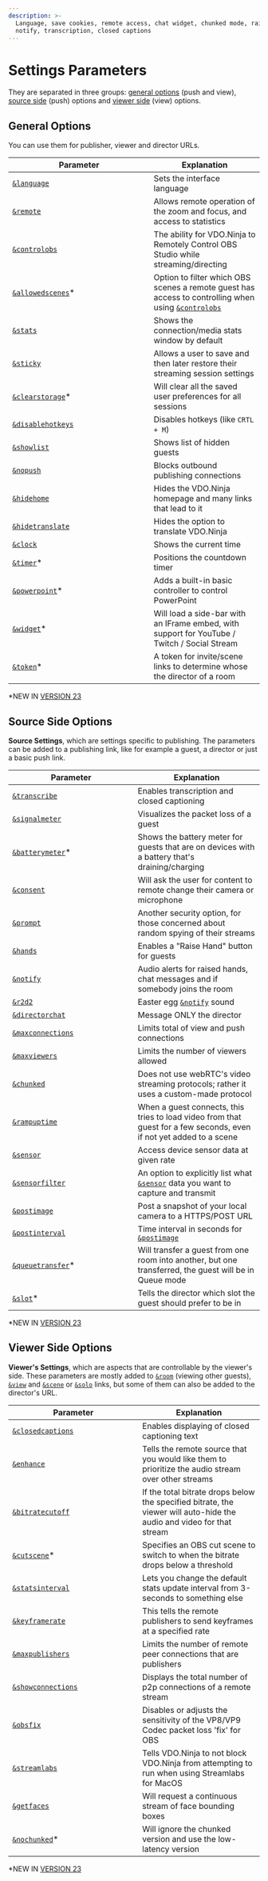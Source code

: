 ```yaml
---
description: >-
  Language, save cookies, remote access, chat widget, chunked mode, raise hands,
  notify, transcription, closed captions
---
```


# Settings Parameters

They are separated in three groups: [general options](./#general-options) (push and view), [source side](./#source-side-options) (push) options and [viewer side](./#viewer-side-options) (view) options.

## General Options

You can use them for publisher, viewer and director URLs.

<table><thead><tr><th width="267.57142857142856">Parameter</th><th>Explanation</th></tr></thead><tbody><tr><td><a href="and-language.md"><code>&#x26;language</code></a></td><td>Sets the interface language</td></tr><tr><td><a href="../../general-settings/remote.md"><code>&#x26;remote</code></a></td><td>Allows remote operation of the zoom and focus, and access to statistics</td></tr><tr><td><a href="and-controlobs.md"><code>&#x26;controlobs</code></a></td><td>The ability for VDO.Ninja to Remotely Control OBS Studio while streaming/directing</td></tr><tr><td><a href="and-allowedscenes.md"><code>&#x26;allowedscenes</code></a>*</td><td>Option to filter which OBS scenes a remote guest has access to controlling when using <a href="and-controlobs.md"><code>&#x26;controlobs</code></a></td></tr><tr><td><a href="../../general-settings/and-stats.md"><code>&#x26;stats</code></a></td><td>Shows the connection/media stats window by default</td></tr><tr><td><a href="../../general-settings/sticky.md"><code>&#x26;sticky</code></a></td><td>Allows a user to save and then later restore their streaming session settings</td></tr><tr><td><a href="and-clearstorage.md"><code>&#x26;clearstorage</code></a>*</td><td>Will clear all the saved user preferences for all sessions</td></tr><tr><td><a href="and-disablehotkeys.md"><code>&#x26;disablehotkeys</code></a></td><td>Disables hotkeys (like <code>CRTL + M</code>)</td></tr><tr><td><a href="../../source-settings/showlist.md"><code>&#x26;showlist</code></a></td><td>Shows list of hidden guests</td></tr><tr><td><a href="and-nopush.md"><code>&#x26;nopush</code></a></td><td>Blocks outbound publishing connections</td></tr><tr><td><a href="and-hidehome.md"><code>&#x26;hidehome</code></a></td><td>Hides the VDO.Ninja homepage and many links that lead to it</td></tr><tr><td><a href="and-hidetranslate.md"><code>&#x26;hidetranslate</code></a></td><td>Hides the option to translate VDO.Ninja</td></tr><tr><td><a href="and-clock.md"><code>&#x26;clock</code></a></td><td>Shows the current time</td></tr><tr><td><a href="and-timer.md"><code>&#x26;timer</code></a>*</td><td>Positions the countdown timer</td></tr><tr><td><a href="and-powerpoint.md"><code>&#x26;powerpoint</code></a>*</td><td>Adds a built-in basic controller to control PowerPoint</td></tr><tr><td><a href="and-widget.md"><code>&#x26;widget</code></a>*</td><td>Will load a side-bar with an IFrame embed, with support for YouTube / Twitch / Social Stream</td></tr><tr><td><a href="and-token.md"><code>&#x26;token</code></a>*</td><td>A token for invite/scene links to determine whose the director of a room</td></tr></tbody></table>

\*NEW IN [VERSION 23](../../releases/v23.md)

## Source Side Options

**Source Settings**, which are settings specific to publishing. The parameters can be added to a publishing link, like for example a guest, a director or just a basic push link.

<table><thead><tr><th width="235.57142857142856">Parameter</th><th>Explanation</th></tr></thead><tbody><tr><td><a href="../../source-settings/transcribe.md"><code>&#x26;transcribe</code></a></td><td>Enables transcription and closed captioning</td></tr><tr><td><a href="../../newly-added-parameters/and-signalmeter.md"><code>&#x26;signalmeter</code></a></td><td>Visualizes the packet loss of a guest</td></tr><tr><td><a href="and-batterymeter.md"><code>&#x26;batterymeter</code></a>*</td><td>Shows the battery meter for guests that are on devices with a battery that's draining/charging</td></tr><tr><td><a href="../../source-settings/consent.md"><code>&#x26;consent</code></a></td><td>Will ask the user for content to remote change their camera or microphone</td></tr><tr><td><a href="and-prompt.md"><code>&#x26;prompt</code></a></td><td>Another security option, for those concerned about random spying of their streams</td></tr><tr><td><a href="../../source-settings/and-hands.md"><code>&#x26;hands</code></a></td><td>Enables a "Raise Hand" button for guests</td></tr><tr><td><a href="../../source-settings/and-notify.md"><code>&#x26;notify</code></a></td><td>Audio alerts for raised hands, chat messages and if somebody joins the room</td></tr><tr><td><a href="../../source-settings/r2d2.md"><code>&#x26;r2d2</code></a></td><td>Easter egg <a href="../../source-settings/and-notify.md"><code>&#x26;notify</code></a> sound</td></tr><tr><td><a href="../../source-settings/directorchat.md"><code>&#x26;directorchat</code></a></td><td>Message ONLY the director</td></tr><tr><td><a href="../../source-settings/and-maxconnections.md"><code>&#x26;maxconnections</code></a></td><td>Limits total of view and push connections</td></tr><tr><td><a href="../../source-settings/and-maxviewers.md"><code>&#x26;maxviewers</code></a></td><td>Limits the number of viewers allowed</td></tr><tr><td><a href="../../newly-added-parameters/and-chunked.md"><code>&#x26;chunked</code></a></td><td>Does not use webRTC's video streaming protocols; rather it uses a custom-made protocol</td></tr><tr><td><a href="../../newly-added-parameters/and-rampuptime.md"><code>&#x26;rampuptime</code></a></td><td>When a guest connects, this tries to load video from that guest for a few seconds, even if not yet added to a scene</td></tr><tr><td><a href="../../source-settings/sensor.md"><code>&#x26;sensor</code></a></td><td>Access device sensor data at given rate</td></tr><tr><td><a href="and-sensorfilter.md"><code>&#x26;sensorfilter</code></a></td><td>An option to explicitly list what <a href="../../source-settings/sensor.md"><code>&#x26;sensor</code></a> data you want to capture and transmit</td></tr><tr><td><a href="and-postimage.md"><code>&#x26;postimage</code></a></td><td>Post a snapshot of your local camera to a HTTPS/POST URL</td></tr><tr><td><a href="and-postinterval.md"><code>&#x26;postinterval</code></a></td><td>Time interval in seconds for <a href="and-postimage.md"><code>&#x26;postimage</code></a></td></tr><tr><td><a href="and-queuetransfer.md"><code>&#x26;queuetransfer</code></a>*</td><td>Will transfer a guest from one room into another, but one transferred, the guest will be in Queue mode</td></tr><tr><td><a href="and-slot.md"><code>&#x26;slot</code></a>*</td><td>Tells the director which slot the guest should prefer to be in</td></tr></tbody></table>

\*NEW IN [VERSION 23](../../releases/v23.md)

## Viewer Side Options

**Viewer's Settings**, which are aspects that are controllable by the viewer's side. These parameters are mostly added to [`&room`](../../general-settings/room.md) (viewing other guests), [`&view`](../view-parameters/view.md) and [`&scene`](../view-parameters/scene.md) or [`&solo`](../mixer-scene-parameters/and-solo.md) links, but some of them can also be added to the director's URL.

<table><thead><tr><th width="244.57142857142856">Parameter</th><th>Explanation</th></tr></thead><tbody><tr><td><a href="and-closedcaptions.md"><code>&#x26;closedcaptions</code></a></td><td>Enables displaying of closed captioning text</td></tr><tr><td><a href="../view-parameters/enhance.md"><code>&#x26;enhance</code></a></td><td>Tells the remote source that you would like them to prioritize the audio stream over other streams</td></tr><tr><td><a href="../parameters-only-on-beta/and-bitratecutoff.md"><code>&#x26;bitratecutoff</code></a></td><td>If the total bitrate drops below the specified bitrate, the viewer will auto-hide the audio and video for that stream</td></tr><tr><td><a href="and-cutscene.md"><code>&#x26;cutscene</code></a>*</td><td>Specifies an OBS cut scene to switch to when the bitrate drops below a threshold</td></tr><tr><td><a href="../parameters-only-on-beta/and-statsinterval.md"><code>&#x26;statsinterval</code></a></td><td>Lets you change the default stats update interval from 3-seconds to something else</td></tr><tr><td><a href="../view-parameters/keyframerate.md"><code>&#x26;keyframerate</code></a></td><td>This tells the remote publishers to send keyframes at a specified rate</td></tr><tr><td><a href="../view-parameters/and-maxpublishers.md"><code>&#x26;maxpublishers</code></a></td><td>Limits the number of remote peer connections that are publishers</td></tr><tr><td><a href="and-showconnections.md"><code>&#x26;showconnections</code></a></td><td>Displays the total number of p2p connections of a remote stream</td></tr><tr><td><a href="../view-parameters/and-obsfix.md"><code>&#x26;obsfix</code></a></td><td>Disables or adjusts the sensitivity of the VP8/VP9 Codec packet loss 'fix' for OBS</td></tr><tr><td><a href="../view-parameters/streamlabs.md"><code>&#x26;streamlabs</code></a></td><td>Tells VDO.Ninja to not block VDO.Ninja from attempting to run when using Streamlabs for MacOS</td></tr><tr><td><a href="and-getfaces.md"><code>&#x26;getfaces</code></a></td><td>Will request a continuous stream of face bounding boxes</td></tr><tr><td><a href="and-nochunked.md"><code>&#x26;nochunked</code></a>*</td><td>Will ignore the chunked version and use the low-latency version</td></tr></tbody></table>

\*NEW IN [VERSION 23](../../releases/v23.md)
